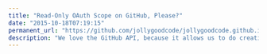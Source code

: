 ```yaml
---
title: "Read-Only OAuth Scope on GitHub, Please?"
date: "2015-10-18T07:19:15"
permanent_url: "https://github.com/jollygoodcode/jollygoodcode.github.io/issues/6"
description: "We love the GitHub API, because it allows us to do creative things with GitHub. But GitHub's API lacks a Read-Only OAuth Scope."
---
```

